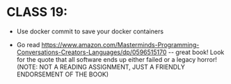 # CLASS 19:

* Use docker commit to save your docker containers

* Go read
  https://www.amazon.com/Masterminds-Programming-Conversations-Creators-Languages/dp/0596515170
  -- great book!  Look for the quote that all software ends up either
  failed or a legacy horror!  (NOTE: NOT A READING ASSIGNMENT, JUST A
  FRIENDLY ENDORSEMENT OF THE BOOK)